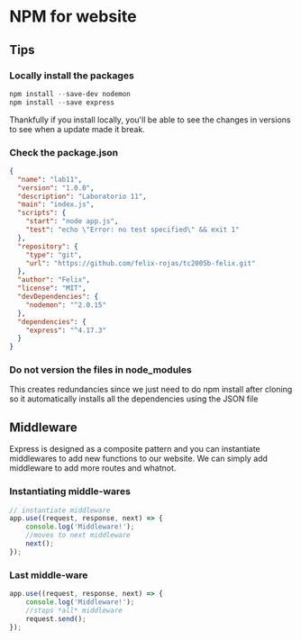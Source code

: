 # NPM for website

## Tips

### Locally install the packages

```powershell
npm install --save-dev nodemon
npm install --save express
```

Thankfully if you install locally, you'll be able to see the changes in versions to see when a update made it break.

### Check the package.json

```json
{
  "name": "lab11",
  "version": "1.0.0",
  "description": "Laboratorio 11",
  "main": "index.js",
  "scripts": {
    "start": "node app.js",
    "test": "echo \"Error: no test specified\" && exit 1"
  },
  "repository": {
    "type": "git",
    "url": "https://github.com/felix-rojas/tc2005b-felix.git"
  },
  "author": "Felix",
  "license": "MIT",
  "devDependencies": {
    "nodemon": "^2.0.15"
  },
  "dependencies": {
    "express": "^4.17.3"
  }
}
```

### Do not version the files in node_modules

This creates redundancies since we just need to do npm install after cloning so it automatically installs all the dependencies using the JSON file

## Middleware

Express is designed as a composite pattern and you can instantiate middlewares to add new functions to our website. We can simply add middleware to add more routes and whatnot. 

### Instantiating middle-wares

``` js
// instantiate middleware
app.use((request, response, next) => {
    console.log('Middleware!');
    //moves to next middleware
    next(); 
});
```

### Last middle-ware

``` js
app.use((request, response, next) => {
    console.log('Middleware!');
    //stops *all* middleware
    request.send(); 
});
```
